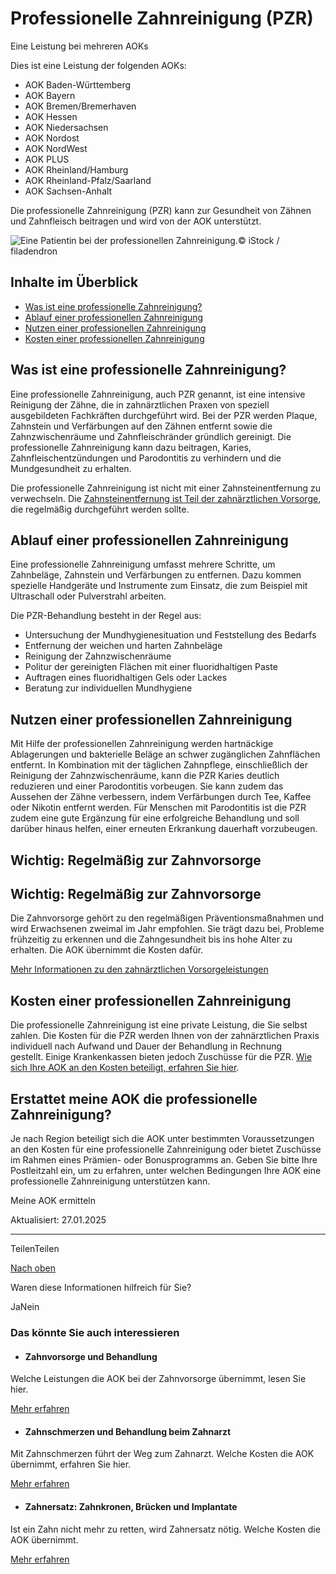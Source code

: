 # Professionelle Zahnreinigung (PZR)

Eine Leistung bei mehreren AOKs

Dies ist eine Leistung der folgenden AOKs:

- AOK Baden-Württemberg
- AOK Bayern
- AOK Bremen/Bremerhaven
- AOK Hessen
- AOK Niedersachsen
- AOK Nordost
- AOK NordWest
- AOK PLUS
- AOK Rheinland/Hamburg
- AOK Rheinland-Pfalz/Saarland
- AOK Sachsen-Anhalt

Die professionelle Zahnreinigung (PZR) kann zur Gesundheit von Zähnen und Zahnfleisch beitragen und wird von der AOK unterstützt.

![Eine Patientin bei der professionellen Zahnreinigung.](https://www.aok.de/pk/magazin/cms/fileadmin/_processed_/2/3/csm_zahnreinigung_29d3276c19.jpg.webp)© iStock / filadendron

## Inhalte im Überblick

- [Was ist eine professionelle Zahnreinigung?](https://www.aok.de/pk/leistungen/zahngesundheit/professionelle-zahnreinigung/#c1590649618)
- [Ablauf einer professionellen Zahnreinigung](https://www.aok.de/pk/leistungen/zahngesundheit/professionelle-zahnreinigung/#c1590607836)
- [Nutzen einer professionellen Zahnreinigung](https://www.aok.de/pk/leistungen/zahngesundheit/professionelle-zahnreinigung/#c1590623681)
- [Kosten einer professionellen Zahnreinigung](https://www.aok.de/pk/leistungen/zahngesundheit/professionelle-zahnreinigung/#c1590607838)

## Was ist eine professionelle Zahnreinigung?

Eine professionelle Zahnreinigung, auch PZR genannt, ist eine intensive Reinigung der Zähne, die in zahnärztlichen Praxen von speziell ausgebildeten Fachkräften durchgeführt wird. Bei der PZR werden Plaque, Zahnstein und Verfärbungen auf den Zähnen entfernt sowie die Zahnzwischenräume und Zahnfleischränder gründlich gereinigt. Die professionelle Zahnreinigung kann dazu beitragen, Karies, Zahnfleischentzündungen und Parodontitis zu verhindern und die Mundgesundheit zu erhalten.

Die professionelle Zahnreinigung ist nicht mit einer Zahnsteinentfernung zu verwechseln. Die [Zahnsteinentfernung ist Teil der zahnärztlichen Vorsorge](https://www.aok.de/pk/leistungen/zahngesundheit/zahnvorsorge/), die regelmäßig durchgeführt werden sollte.

## Ablauf einer professionellen Zahnreinigung

Eine professionelle Zahnreinigung umfasst mehrere Schritte, um Zahnbeläge, Zahnstein und Verfärbungen zu entfernen. Dazu kommen spezielle Handgeräte und Instrumente zum Einsatz, die zum Beispiel mit Ultraschall oder Pulverstrahl arbeiten.

Die PZR-Behandlung besteht in der Regel aus:

- Untersuchung der Mundhygienesituation und Feststellung des Bedarfs
- Entfernung der weichen und harten Zahnbeläge
- Reinigung der Zahnzwischenräume
- Politur der gereinigten Flächen mit einer fluoridhaltigen Paste
- Auftragen eines fluoridhaltigen Gels oder Lackes
- Beratung zur individuellen Mundhygiene

## Nutzen einer professionellen Zahnreinigung

Mit Hilfe der professionellen Zahnreinigung werden hartnäckige Ablagerungen und bakterielle Beläge an schwer zugänglichen Zahnflächen entfernt. In Kombination mit der täglichen Zahnpflege, einschließlich der Reinigung der Zahnzwischenräume, kann die PZR Karies deutlich reduzieren und einer Parodontitis vorbeugen. Sie kann zudem das Aussehen der Zähne verbessern, indem Verfärbungen durch Tee, Kaffee oder Nikotin entfernt werden. Für Menschen mit Parodontitis ist die PZR zudem eine gute Ergänzung für eine erfolgreiche Behandlung und soll darüber hinaus helfen, einer erneuten Erkrankung dauerhaft vorzubeugen.

## Wichtig: Regelmäßig zur Zahnvorsorge

## Wichtig: Regelmäßig zur Zahnvorsorge

Die Zahnvorsorge gehört zu den regelmäßigen Präventionsmaßnahmen und wird Erwachsenen zweimal im Jahr empfohlen. Sie trägt dazu bei, Probleme frühzeitig zu erkennen und die Zahngesundheit bis ins hohe Alter zu erhalten. Die AOK übernimmt die Kosten dafür.

[Mehr Informationen zu den zahnärztlichen Vorsorgeleistungen](https://www.aok.de/pk/leistungen/zahngesundheit/zahnvorsorge/)

## Kosten einer professionellen Zahnreinigung

Die professionelle Zahnreinigung ist eine private Leistung, die Sie selbst zahlen. Die Kosten für die PZR werden Ihnen von der zahnärztlichen Praxis individuell nach Aufwand und Dauer der Behandlung in Rechnung gestellt. Einige Krankenkassen bieten jedoch Zuschüsse für die PZR. [Wie sich Ihre AOK an den Kosten beteiligt, erfahren Sie hier](https://www.aok.de/pk/leistungen/zahngesundheit/professionelle-zahnreinigung/#c1590607840).

## Erstattet meine AOK die professionelle Zahnreinigung?

Je nach Region beteiligt sich die AOK unter bestimmten Voraussetzungen an den Kosten für eine professionelle Zahnreinigung oder bietet Zuschüsse im Rahmen eines Prämien- oder Bonusprogramms an. Geben Sie bitte Ihre Postleitzahl ein, um zu erfahren, unter welchen Bedingungen Ihre AOK eine professionelle Zahnreinigung unterstützen kann.

Meine AOK ermitteln

Aktualisiert: 27.01.2025

* * *

TeilenTeilen

[Nach oben](https://www.aok.de/pk/leistungen/zahngesundheit/professionelle-zahnreinigung/#main-content)

Waren diese Informationen hilfreich für Sie?

JaNein

### Das könnte Sie auch interessieren

- #### Zahnvorsorge und Behandlung







Welche Leistungen die AOK bei der Zahnvorsorge übernimmt, lesen Sie hier.



[Mehr erfahren](https://www.aok.de/pk/leistungen/zahngesundheit/zahnvorsorge/)

- #### Zahnschmerzen und Behandlung beim Zahnarzt







Mit Zahnschmerzen führt der Weg zum Zahnarzt. Welche Kosten die AOK übernimmt, erfahren Sie hier.



[Mehr erfahren](https://www.aok.de/pk/leistungen/zahngesundheit/behandlung-zahnarzt/)

- #### Zahnersatz: Zahnkronen, Brücken und Implantate







Ist ein Zahn nicht mehr zu retten, wird Zahnersatz nötig. Welche Kosten die AOK übernimmt.



[Mehr erfahren](https://www.aok.de/pk/leistungen/zahngesundheit/zahnersatz-zahnkronen-bruecken-implantate/)